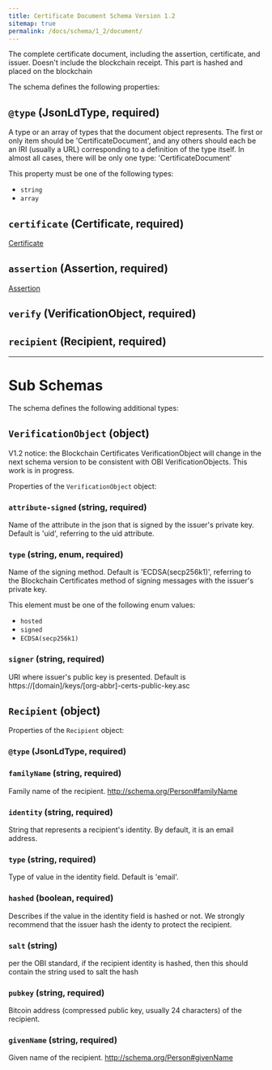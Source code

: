 ```yaml
---
title: Certificate Document Schema Version 1.2
sitemap: true
permalink: /docs/schema/1_2/document/
---
```


The complete certificate document, including the assertion, certificate, and issuer. Doesn't include the blockchain receipt. This part is hashed and placed on the blockchain

The schema defines the following properties:

## `@type` (JsonLdType, required)

A type or an array of types that the document object represents. The first or only item should be 'CertificateDocument', and any others should each be an IRI (usually a URL) corresponding to a definition of the type itself. In almost all cases, there will be only one type: 'CertificateDocument'

This property must be one of the following types:

* `string`
* `array`

## `certificate` (Certificate, required)

[Certificate](/docs/schema/1_2/certificate/)

## `assertion` (Assertion, required)

[Assertion](/docs/schema/1_2/assertion/)

## `verify` (VerificationObject, required)

## `recipient` (Recipient, required)

---

# Sub Schemas

The schema defines the following additional types:

## `VerificationObject` (object)

V1.2 notice: the Blockchain Certificates VerificationObject will change in the next schema version to be consistent with OBI VerificationObjects. This work is in progress.

Properties of the `VerificationObject` object:

### `attribute-signed` (string, required)

Name of the attribute in the json that is signed by the issuer's private key. Default is 'uid', referring to the uid attribute.

### `type` (string, enum, required)

Name of the signing method. Default is 'ECDSA(secp256k1)', referring to the Blockchain Certificates method of signing messages with the issuer's private key.

This element must be one of the following enum values:

* `hosted`
* `signed`
* `ECDSA(secp256k1)`

### `signer` (string, required)

URI where issuer's public key is presented. Default is https://[domain]/keys/[org-abbr]-certs-public-key.asc

## `Recipient` (object)

Properties of the `Recipient` object:

### `@type` (JsonLdType, required)

### `familyName` (string, required)

Family name of the recipient. http://schema.org/Person#familyName

### `identity` (string, required)

String that represents a recipient's identity. By default, it is an email address.

### `type` (string, required)

Type of value in the identity field. Default is 'email'.

### `hashed` (boolean, required)

Describes if the value in the identity field is hashed or not. We strongly recommend that the issuer hash the identy to protect the recipient.

### `salt` (string)

per the OBI standard, if the recipient identity is hashed, then this should contain the string used to salt the hash

### `pubkey` (string, required)

Bitcoin address (compressed public key, usually 24 characters) of the recipient.

### `givenName` (string, required)

Given name of the recipient. http://schema.org/Person#givenName




